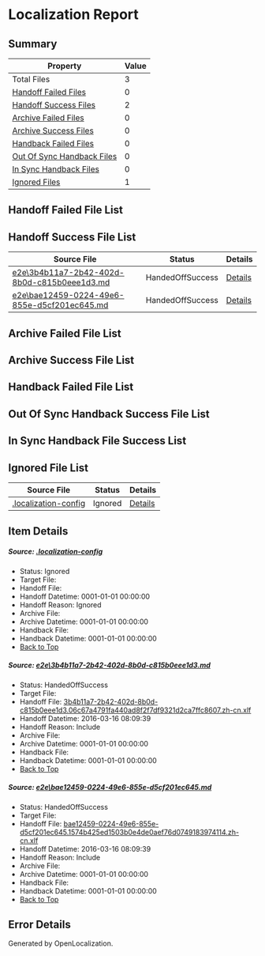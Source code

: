 # <a name='report-top'></a> Localization Report

## Summary
 Property | Value 
 -------- | ----- 
 Total Files | 3
[ Handoff Failed Files ](#handoff-failed-list)| 0
[ Handoff Success Files ](#handoff-success-list)| 2
[ Archive Failed Files ](#archive-failed-list)| 0
[ Archive Success Files ](#archive-success-list)| 0
[ Handback Failed Files ](#handback-failed-list)| 0
[ Out Of Sync Handback Files ](#outofsync-handback-success-list)| 0
[ In Sync Handback Files ](#insync-handback-success-list)| 0
[ Ignored Files ](#ignored-list)| 1

## <a name='handoff-failed-list'></a> Handoff Failed File List

## <a name='handoff-success-list'></a> Handoff Success File List
 Source File | Status | Details 
 ----------- | ------ | ------- 
 [e2e\3b4b11a7-2b42-402d-8b0d-c815b0eee1d3.md](https://github.com/OpenLocalizationTest/oltest/blob/9c6637e2ebc4bb1222718f19077b626a01ac6f66/e2e/3b4b11a7-2b42-402d-8b0d-c815b0eee1d3.md) | HandedOffSuccess | [Details](#3809e3ac42101bec1611abf0e0465a08b515146e1)
 [e2e\bae12459-0224-49e6-855e-d5cf201ec645.md](https://github.com/OpenLocalizationTest/oltest/blob/9c6637e2ebc4bb1222718f19077b626a01ac6f66/e2e/bae12459-0224-49e6-855e-d5cf201ec645.md) | HandedOffSuccess | [Details](#dcccc14f593d7eac904cb65bf2567e7393332af72)

## <a name='archive-failed-list'></a> Archive Failed File List

## <a name='archive-success-list'></a> Archive Success File List

## <a name='handback-failed-list'></a> Handback Failed File List

## <a name='outofsync-handback-success-list'></a> Out Of Sync Handback Success File List

## <a name='insync-handback-success-list'></a> In Sync Handback File Success List

## <a name='ignored-list'></a> Ignored File List
 Source File | Status | Details 
 ----------- | ------ | ------- 
 [.localization-config](https://github.com/OpenLocalizationTest/oltest/blob/9c6637e2ebc4bb1222718f19077b626a01ac6f66/.localization-config) | Ignored | [Details](#66aca4b1c2f43b14ec41e0e427345df94af1d5e10)

## Item Details
##### <a name='66aca4b1c2f43b14ec41e0e427345df94af1d5e10'></a> Source: [.localization-config](https://github.com/OpenLocalizationTest/oltest/blob/9c6637e2ebc4bb1222718f19077b626a01ac6f66/.localization-config)
* Status: Ignored
* Target File: 
* Handoff File: 
* Handoff Datetime: 0001-01-01 00:00:00
* Handoff Reason: Ignored
* Archive File: 
* Archive Datetime: 0001-01-01 00:00:00
* Handback File: 
* Handback Datetime: 0001-01-01 00:00:00
* [Back to Top](#report-top)

##### <a name='3809e3ac42101bec1611abf0e0465a08b515146e1'></a> Source: [e2e\3b4b11a7-2b42-402d-8b0d-c815b0eee1d3.md](https://github.com/OpenLocalizationTest/oltest/blob/9c6637e2ebc4bb1222718f19077b626a01ac6f66/e2e/3b4b11a7-2b42-402d-8b0d-c815b0eee1d3.md)
* Status: HandedOffSuccess
* Target File: 
* Handoff File: [3b4b11a7-2b42-402d-8b0d-c815b0eee1d3.06c67a4791fa440ad8f2f7df9321d2ca7ffc8607.zh-cn.xlf](https://github.com/OpenLocalizationTestOrg/olhandoff/blob/184b141b2105da7cc259b79fb41310132ae8c6ee/ol-handoff/OpenLocalizationTestOrg/oltest.zh-cn/xinjiang/ht/3b4b11a7-2b42-402d-8b0d-c815b0eee1d3.06c67a4791fa440ad8f2f7df9321d2ca7ffc8607.zh-cn.xlf)
* Handoff Datetime: 2016-03-16 08:09:39
* Handoff Reason: Include
* Archive File: 
* Archive Datetime: 0001-01-01 00:00:00
* Handback File: 
* Handback Datetime: 0001-01-01 00:00:00
* [Back to Top](#report-top)

##### <a name='dcccc14f593d7eac904cb65bf2567e7393332af72'></a> Source: [e2e\bae12459-0224-49e6-855e-d5cf201ec645.md](https://github.com/OpenLocalizationTest/oltest/blob/9c6637e2ebc4bb1222718f19077b626a01ac6f66/e2e/bae12459-0224-49e6-855e-d5cf201ec645.md)
* Status: HandedOffSuccess
* Target File: 
* Handoff File: [bae12459-0224-49e6-855e-d5cf201ec645.1574b425ed1503b0e4de0aef76d0749183974114.zh-cn.xlf](https://github.com/OpenLocalizationTestOrg/olhandoff/blob/184b141b2105da7cc259b79fb41310132ae8c6ee/ol-handoff/OpenLocalizationTestOrg/oltest.zh-cn/xinjiang/ht/bae12459-0224-49e6-855e-d5cf201ec645.1574b425ed1503b0e4de0aef76d0749183974114.zh-cn.xlf)
* Handoff Datetime: 2016-03-16 08:09:39
* Handoff Reason: Include
* Archive File: 
* Archive Datetime: 0001-01-01 00:00:00
* Handback File: 
* Handback Datetime: 0001-01-01 00:00:00
* [Back to Top](#report-top)


## Error Details

Generated by OpenLocalization.
